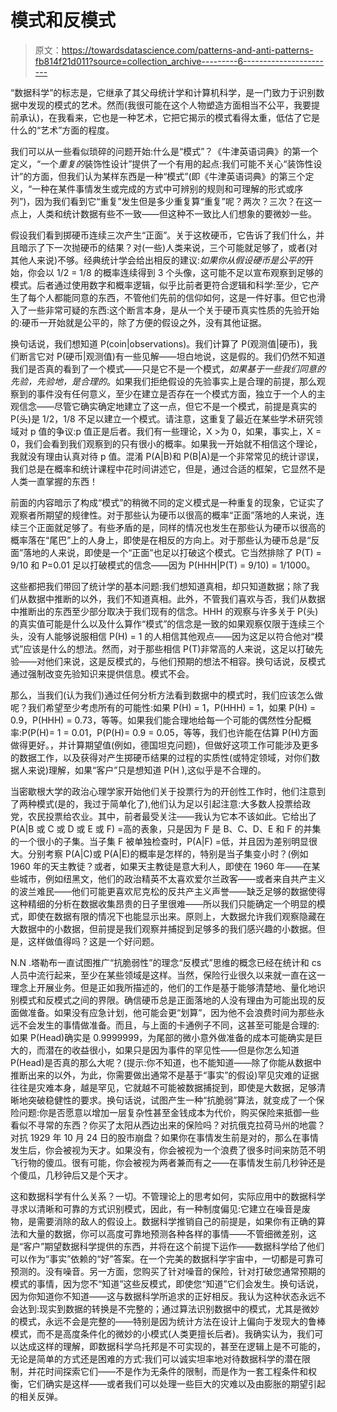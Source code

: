 # 模式和反模式

> 原文：<https://towardsdatascience.com/patterns-and-anti-patterns-fb814f21d011?source=collection_archive---------6----------------------->

“数据科学”的标志是，它继承了其父母统计学和计算机科学，是一门致力于识别数据中发现的模式的艺术。然而(我很可能在这个人物塑造方面相当不公平，我要提前承认)，在我看来，它也是一种艺术，它把它揭示的模式看得太重，低估了它是什么的“艺术”方面的程度。

我们可以从一些看似琐碎的问题开始:什么是“模式”？《牛津英语词典》的第一个定义，“一个*重复的*装饰性设计”提供了一个有用的起点:我们可能不关心“装饰性设计”的方面，但我们认为某样东西是一种“模式”(即《牛津英语词典》的第三个定义，“一种在某件事情发生或完成的方式中可辨别的规则和可理解的形式或序列”)，因为我们看到它“重复”发生但是多少重复算“重复”呢？两次？三次？在这一点上，人类和统计数据有些不一致——但这种不一致比人们想象的要微妙一些。

假设我们看到掷硬币连续三次产生“正面”。关于这枚硬币，它告诉了我们什么，并且暗示了下一次抛硬币的结果？对(一些)人类来说，三个可能就足够了，或者(对其他人来说)不够。经典统计学会给出相反的建议:*如果你从假设硬币是公平的*开始，你会以 1/2 = 1/8 的概率连续得到 3 个头像，这可能不足以宣布观察到足够的模式。后者通过使用数字和概率逻辑，似乎比前者更符合逻辑和科学:至少，它产生了每个人都能同意的东西，不管他们先前的信仰如何，这是一件好事。但它也滑入了一些非常可疑的东西:这个断言本身，是从一个关于硬币真实性质的先验开始的:硬币一开始就是公平的，除了方便的假设之外，没有其他证据。

换句话说，我们想知道 P(coin|observations)。我们计算了 P(观测值|硬币)，我们断言它对 P(硬币|观测值)有一些见解——坦白地说，这是假的。我们仍然不知道我们是否真的看到了一个模式——只是它不是一个模式，*如果基于一些我们同意的先验，先验地，是合理的*。如果我们拒绝假设的先验事实上是合理的前提，那么观察到的事件没有任何意义，至少在建立是否存在一个模式方面，独立于一个人的主观信念——尽管它确实确定地建立了这一点，但它不是一个模式，前提是真实的 P(头)是 1/2，1/8 不足以建立一个模式。请注意，这重复了最近在某些学术研究领域对 p 值的争议:p 值正是后者。我们有一些理论，X >为 0，如果，事实上，X = 0，我们会看到我们观察到的只有很小的概率。如果我一开始就不相信这个理论，我就没有理由认真对待 p 值。混淆 P(A|B)和 P(B|A)是一个非常常见的统计谬误，我们总是在概率和统计课程中花时间讲述它，但是，通过合适的框架，它显然不是人类一直掌握的东西！

前面的内容暗示了构成“模式”的稍微不同的定义模式是一种重复的现象，它证实了观察者所期望的规律性。对于那些认为硬币以很高的概率“正面”落地的人来说，连续三个正面就足够了。有些矛盾的是，同样的情况也发生在那些认为硬币以很高的概率落在“尾巴”上的人身上，即使是在相反的方向上。对于那些认为硬币总是“反面”落地的人来说，即使是一个“正面”也足以打破这个模式。它当然排除了 P(T) = 9/10 和 P=0.01 足以打破模式的信念——因为 P(HHH|P(T) = 9/10) = 1/1000。

这些都把我们带回了统计学的基本问题:我们想知道真相，却只知道数据；除了我们从数据中推断的以外，我们不知道真相。此外，不管我们喜欢与否，我们从数据中推断出的东西至少部分取决于我们现有的信念。HHH 的观察与许多关于 P(头)的真实值可能是什么以及什么算作“模式”的信念是一致的如果观察仅限于连续三个头，没有人能够说服相信 P(H) = 1 的人相信其他观点——因为这足以符合他对“模式”应该是什么的想法。然而，对于那些相信 P(T)非常高的人来说，这足以打破先验——对他们来说，这是反模式的，与他们预期的想法不相容。换句话说，反模式通过强制改变先验知识来提供信息。模式不会。

那么，当我们(认为我们)通过任何分析方法看到数据中的模式时，我们应该怎么做呢？我们希望至少考虑所有的可能性:如果 P(H) = 1，P(HHH) = 1，如果 P(H) = 0.9，P(HHH) = 0.73，等等。如果我们能合理地给每一个可能的偶然性分配概率:P(P(H)= 1 = 0.01，P(P(H)= 0.9 = 0.05，等等，我们也许能在估算 P(H)方面做得更好。，并计算期望值(例如，德国坦克问题)，但做好这项工作可能涉及更多的数据工作，以及获得对产生掷硬币结果的过程的实质性(或特定领域，对你们数据人来说)理解，如果“客户”只是想知道 P(H ),这似乎是不合理的。

当密歇根大学的政治心理学家开始他们关于投票行为的开创性工作时，他们注意到了两种模式(是的，我过于简单化了),他们认为足以引起注意:大多数人投票给政党，农民投票给农业。其中，前者最受关注——我认为它本不该如此。它给出了 P(A|B 或 C 或 D 或 E 或 F) =高的表象，只是因为 F 是 B、C、D、E 和 F 的并集的一个很小的子集。当子集 F 被单独检查时，P(A|F) =低，并且因为差别明显很大。分别考察 P(A|C)或 P(A|E)的概率是怎样的，特别是当子集变小时？(例如 1960 年的天主教徒？或者，如果天主教徒是意大利人，即使在 1960 年——在某些城市，例如纽黑文，他们的政治精英不太喜欢爱尔兰政客——或者来自共产主义的波兰难民——他们可能更喜欢尼克松的反共产主义声誉——缺乏足够的数据使得这种精细的分析在数据收集昂贵的日子里很难——所以我们只能确定一个明显的模式，即使在数据有限的情况下也能显示出来。原则上，大数据允许我们观察隐藏在大数据中的小数据，但前提是我们观察并捕捉到足够多的我们感兴趣的小数据。但是，这样做值得吗？这是一个好问题。

N.N .塔勒布一直试图推广“抗脆弱性”的理念“反模式”思维的概念已经在统计和 cs 人员中流行起来，至少在某些领域是这样。当然，保险行业很久以来就一直在这一理念上开展业务。但是正如我所描述的，他们的工作是基于能够清楚地、量化地识别模式和反模式之间的界限。确信硬币总是正面落地的人没有理由为可能出现的反面做准备。如果没有应急计划，他可能会更“划算”，因为他不会浪费时间为那些永远不会发生的事情做准备。而且，与上面的卡通例子不同，这甚至可能是合理的:如果 P(Head)确实是 0.9999999，为尾部的微小意外做准备的成本可能确实是巨大的，而潜在的收益很小，如果只是因为事件的罕见性——但是你怎么知道 P(Head)是否真的那么大呢？(提示:你不知道，也不能知道——除了你能从数据中推断出来的以外，为此，你需要做出通常不是基于“事实”的假设)罕见灾难的证据往往是灾难本身，越是罕见，它就越不可能被数据捕捉到，即使是大数据，足够清晰地突破稳健性的要求。换句话说，试图产生一种“抗脆弱”算法，就变成了一个保险问题:你是否愿意以增加一层复杂性甚至金钱成本为代价，购买保险来抵御一些看似不寻常的东西？你买了太阳从西边出来的保险吗？对抗俄克拉荷马州的地震？对抗 1929 年 10 月 24 日的股市崩盘？如果你在事情发生前是对的，那么在事情发生后，你会被视为天才。如果没有，你会被视为一个浪费了很多时间来防范不明飞行物的傻瓜。很有可能，你会被视为两者兼而有之——在事情发生前几秒钟还是个傻瓜，几秒钟后又是个天才。

这和数据科学有什么关系？一切。不管理论上的思考如何，实际应用中的数据科学寻求以清晰和可靠的方式识别模式，因此，有一种制度偏见:它建立在噪音是废物，是需要消除的敌人的假设上。数据科学推销自己的前提是，如果你有正确的算法和大量的数据，你可以高度可靠地预测各种各样的事情——不管细微差别，这是“客户”期望数据科学提供的东西，并将在这个前提下运作——数据科学给了他们可以作为“事实”依赖的“好”答案。在一个完美的数据科学宇宙中，一切都是可靠可预测的。没有噪音。另一方面，您购买了针对噪音的保险，针对打破您通常预期的模式的事情，因为您不“知道”这些反模式，即使您“知道”它们会发生。换句话说，因为你知道你不知道——这与数据科学所追求的正好相反。我认为这种状态永远不会达到:现实到数据的转换是不完整的；通过算法识别数据中的模式，尤其是微妙的模式，永远不会是完整的——特别是因为统计方法在设计上偏向于发现大的鲁棒模式，而不是高度条件化的微妙的小模式(人类更擅长后者)。我确实认为，我们可以达成这样的理解，即数据科学乌托邦是不可实现的，甚至在逻辑上是不可能的，无论是简单的方式还是困难的方式:我们可以诚实坦率地对待数据科学的潜在限制，并花时间探索它们——不是作为无条件的限制，而是作为一套工程条件和权衡，它们确实是这样——或者我们可以处理一些巨大的灾难以及由膨胀的期望引起的相关反弹。